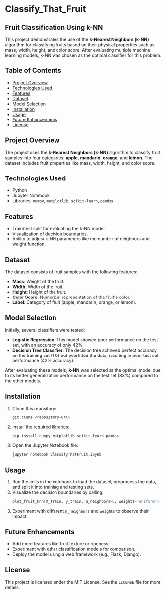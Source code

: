 # Classify_That_Fruit

## Fruit Classification Using k-NN

This project demonstrates the use of the **k-Nearest Neighbors (k-NN)** algorithm for classifying fruits based on their physical properties such as mass, width, height, and color score. After evaluating multiple machine learning models, k-NN was chosen as the optimal classifier for this problem.

## Table of Contents
- [Project Overview](#project-overview)
- [Technologies Used](#technologies-used)
- [Features](#features)
- [Dataset](#dataset)
- [Model Selection](#model-selection)
- [Installation](#installation)
- [Usage](#usage)
- [Future Enhancements](#future-enhancements)
- [License](#license)

## Project Overview
The project uses the **k-Nearest Neighbors (k-NN)** algorithm to classify fruit samples into four categories: **apple**, **mandarin**, **orange**, and **lemon**. The dataset includes fruit properties like mass, width, height, and color score.

## Technologies Used
- Python
- Jupyter Notebook
- Libraries: `numpy`, `matplotlib`, `scikit-learn`, `pandas`

## Features
- Train/test split for evaluating the k-NN model.
- Visualization of decision boundaries.
- Ability to adjust k-NN parameters like the number of neighbors and weight function.

## Dataset
The dataset consists of fruit samples with the following features:
- **Mass**: Weight of the fruit.
- **Width**: Width of the fruit.
- **Height**: Height of the fruit.
- **Color Score**: Numerical representation of the fruit's color.
- **Label**: Category of fruit (apple, mandarin, orange, or lemon).

## Model Selection
Initially, several classifiers were tested:

- **Logistic Regression**: This model showed poor performance on the test set, with an accuracy of only 42%.
- **Decision Tree Classifier**: The decision tree achieved perfect accuracy on the training set (1.0) but overfitted the data, resulting in poor test set performance (42% accuracy).
  
After evaluating these models, **k-NN** was selected as the optimal model due to its better generalization performance on the test set (83%) compared to the other models.

## Installation
1. Clone this repository:
   ```bash
   git clone <repository-url>
   ```
2. Install the required libraries:
   ```bash
   pip install numpy matplotlib scikit-learn pandas
   ```
3. Open the Jupyter Notebook file:
   ```bash
   jupyter notebook ClassifyThatFruit.ipynb
   ```

## Usage
1. Run the cells in the notebook to load the dataset, preprocess the data, and split it into training and testing sets.
2. Visualize the decision boundaries by calling:
   ```python
   plot_fruit_knn(X_train, y_train, n_neighbors=5, weights='uniform')
   ```
3. Experiment with different `n_neighbors` and `weights` to observe their impact.

## Future Enhancements
- Add more features like fruit texture or ripeness.
- Experiment with other classification models for comparison.
- Deploy the model using a web framework (e.g., Flask, Django).

## License
This project is licensed under the MIT License. See the `LICENSE` file for more details.
